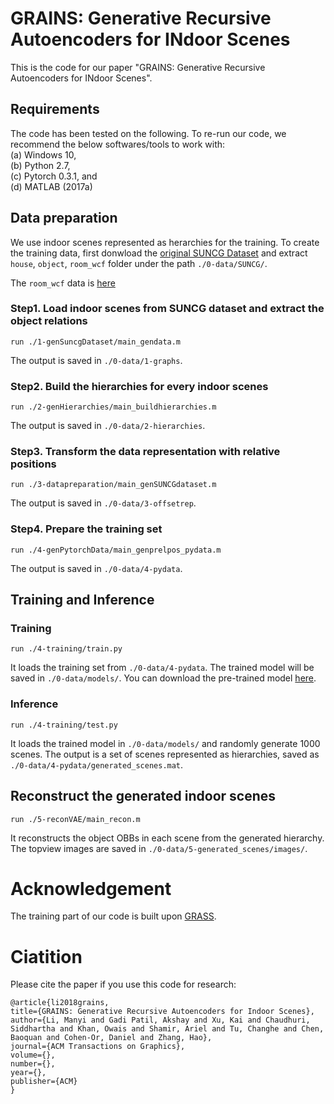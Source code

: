 # GRAINS: Generative Recursive Autoencoders for INdoor Scenes

This is the code for our paper "GRAINS: Generative Recursive Autoencoders for INdoor Scenes".

## Requirements
The code has been tested on the following. To re-run our code, we recommend the below softwares/tools to work with:<br />
(a) Windows 10, <br/>
(b) Python 2.7,<br />
(c) Pytorch 0.3.1, and <br />
(d) MATLAB (2017a)

## Data preparation
We use indoor scenes represented as herarchies for the training. To create the training data, first donwload the [original SUNCG Dataset](http://suncg.cs.princeton.edu/) and extract `house`, `object`, `room_wcf` folder under the path `./0-data/SUNCG/`.

The `room_wcf` data is [here](https://drive.google.com/open?id=1RPF6YJsNNanNCBBRGAfDcNtuzLimrNVA)

### Step1. Load indoor scenes from SUNCG dataset and extract the object relations
```
run ./1-genSuncgDataset/main_gendata.m
```
The output is saved in `./0-data/1-graphs`.

### Step2. Build the hierarchies for every indoor scenes
```
run ./2-genHierarchies/main_buildhierarchies.m
```
The output is saved in `./0-data/2-hierarchies`.

### Step3. Transform the data representation with relative positions
```
run ./3-datapreparation/main_genSUNCGdataset.m
```
The output is saved in `./0-data/3-offsetrep`.

### Step4. Prepare the training set
```
run ./4-genPytorchData/main_genprelpos_pydata.m
```
The output is saved in `./0-data/4-pydata`.

## Training and Inference
### Training
```
run ./4-training/train.py
```
It loads the training set from `./0-data/4-pydata`. The trained model will be saved in `./0-data/models/`. You can download the pre-trained model [here](xxxx).

### Inference
```
run ./4-training/test.py
```
It loads the trained model in `./0-data/models/` and randomly generate 1000 scenes. The output is a set of scenes represented as hierarchies, saved as `./0-data/4-pydata/generated_scenes.mat`.

## Reconstruct the generated indoor scenes
```
run ./5-reconVAE/main_recon.m
```
It reconstructs the object OBBs in each scene from the generated hierarchy. The topview images are saved in `./0-data/5-generated_scenes/images/`.

# Acknowledgement
The training part of our code is built upon [GRASS](https://github.com/kevin-kaixu/grass_pytorch).

# Ciatition
Please cite the paper if you use this code for research:

```
@article{li2018grains,
title={GRAINS: Generative Recursive Autoencoders for Indoor Scenes}, 
author={Li, Manyi and Gadi Patil, Akshay and Xu, Kai and Chaudhuri, Siddhartha and Khan, Owais and Shamir, Ariel and Tu, Changhe and Chen, Baoquan and Cohen-Or, Daniel and Zhang, Hao}, 
journal={ACM Transactions on Graphics}, 
volume={},
number={}, 
year={},
publisher={ACM}
}
```
